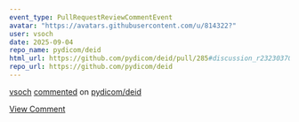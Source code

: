 ```yaml
---
event_type: PullRequestReviewCommentEvent
avatar: "https://avatars.githubusercontent.com/u/814322?"
user: vsoch
date: 2025-09-04
repo_name: pydicom/deid
html_url: https://github.com/pydicom/deid/pull/285#discussion_r2323037049
repo_url: https://github.com/pydicom/deid
---
```


<a href='https://github.com/vsoch' target='_blank'>vsoch</a> <a href='https://github.com/pydicom/deid/pull/285#discussion_r2323037049' target='_blank'>commented</a> on <a href='https://github.com/pydicom/deid' target='_blank'>pydicom/deid</a>

<a href='https://github.com/pydicom/deid/pull/285#discussion_r2323037049' target='_blank'>View Comment</a>